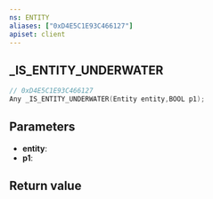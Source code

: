 ```yaml
---
ns: ENTITY
aliases: ["0xD4E5C1E93C466127"]
apiset: client
---
```

## _IS_ENTITY_UNDERWATER

```c
// 0xD4E5C1E93C466127
Any _IS_ENTITY_UNDERWATER(Entity entity,BOOL p1);
```


## Parameters
* **entity**:
* **p1**:

## Return value